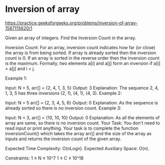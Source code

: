 # Inversion of array

https://practice.geeksforgeeks.org/problems/inversion-of-array-1587115620/1

Given an array of integers. Find the Inversion Count in the array. 

Inversion Count: For an array, inversion count indicates how far (or close) the array is from being sorted. If array is already sorted then the inversion count is 0. If an array is sorted in the reverse order then the inversion count is the maximum. 
Formally, two elements a[i] and a[j] form an inversion if a[i] > a[j] and i < j.
 

Example 1:

Input: N = 5, arr[] = {2, 4, 1, 3, 5}
Output: 3
Explanation: The sequence 2, 4, 1, 3, 5 
has three inversions (2, 1), (4, 1), (4, 3).
Example 2:

Input: N = 5
arr[] = {2, 3, 4, 5, 6}
Output: 0
Explanation: As the sequence is already 
sorted so there is no inversion count.
Example 3:

Input: N = 3, arr[] = {10, 10, 10}
Output: 0
Explanation: As all the elements of array 
are same, so there is no inversion count.
Your Task:
You don't need to read input or print anything. Your task is to complete the function inversionCount() which takes the array arr[] and the size of the array as inputs and returns the inversion count of the given array.

Expected Time Complexity: O(nLogn).
Expected Auxiliary Space: O(n).

Constraints:
1 ≤ N ≤ 10^7
1 ≤ C ≤ 10^18
